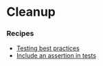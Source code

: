 # Cleanup

### Recipes
* [Testing best practices](bestpractices.md)
* [Include an assertion in tests](testsshouldincludeassertions.md)
